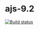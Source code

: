 # ajs-9.2

[![Build status](https://ci.appveyor.com/api/projects/status/10ov73ck2216g27y?svg=true)](https://ci.appveyor.com/project/i-hit/ajs-9-2)

